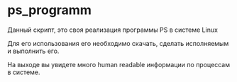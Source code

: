 # ps_programm

Данный скрипт, это своя реализация программы PS в системе Linux

Для его использования его необходимо скачать, сделать исполняемым и выполнить его.


На выходе вы увидете много human readable информации по процессам в системе.
